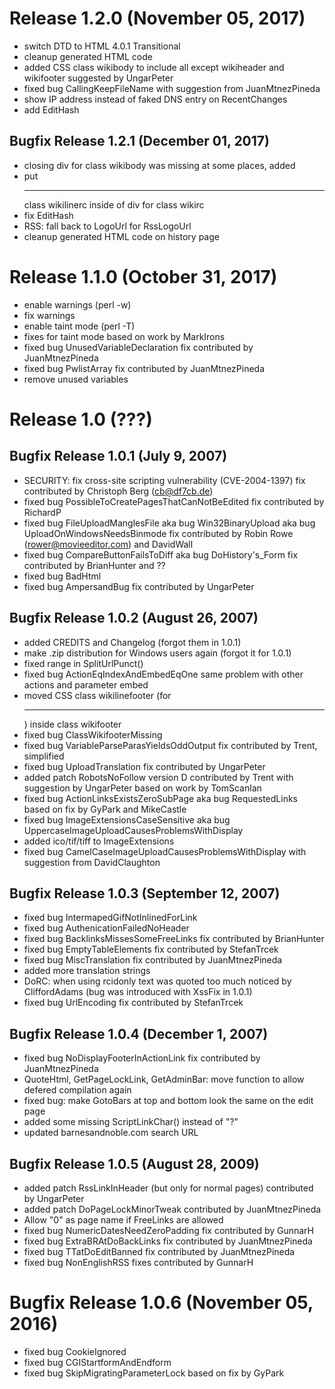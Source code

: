 # Release 1.2.0 (November 05, 2017)
* switch DTD to HTML 4.0.1 Transitional
* cleanup generated HTML code
* added CSS class wikibody to include all except wikiheader and wikifooter
  suggested by UngarPeter
* fixed bug CallingKeepFileName
  with suggestion from JuanMtnezPineda
* show IP address instead of faked DNS entry on RecentChanges
* add EditHash

## Bugfix Release 1.2.1 (December 01, 2017)
* closing div for class wikibody was missing at some places, added
* put <hr> class wikilinerc inside of div for class wikirc
* fix EditHash
* RSS: fall back to LogoUrl for RssLogoUrl
* cleanup generated HTML code on history page

# Release 1.1.0 (October 31, 2017)
* enable warnings (perl -w)
* fix warnings
* enable taint mode (perl -T)
* fixes for taint mode
  based on work by MarkIrons
* fixed bug UnusedVariableDeclaration
  fix contributed by JuanMtnezPineda
* fixed bug PwlistArray
  fix contributed by JuanMtnezPineda
* remove unused variables

# Release 1.0 (???)
## Bugfix Release 1.0.1 (July 9, 2007)
* SECURITY: fix cross-site scripting vulnerability (CVE-2004-1397)
  fix contributed by Christoph Berg (cb@df7cb.de)
* fixed bug PossibleToCreatePagesThatCanNotBeEdited
  fix contributed by RichardP
* fixed bug FileUploadManglesFile
    aka bug Win32BinaryUpload
    aka bug UploadOnWindowsNeedsBinmode
  fix contributed by Robin Rowe (rower@movieeditor.com) and DavidWall
* fixed bug CompareButtonFailsToDiff
    aka bug DoHistory's_Form
  fix contributed by BrianHunter and ??
* fixed bug BadHtml
* fixed bug AmpersandBug
  fix contributed by UngarPeter
  
## Bugfix Release 1.0.2 (August 26, 2007)
* added CREDITS and Changelog (forgot them in 1.0.1)
* make .zip distribution for Windows users again (forgot it for 1.0.1)
* fixed range in SplitUrlPunct()
* fixed bug ActionEqIndexAndEmbedEqOne
  same problem with other actions and parameter embed
* moved CSS class wikilinefooter (for <hr>) inside class wikifooter
* fixed bug ClassWikifooterMissing
* fixed bug VariableParseParasYieldsOddOutput
  fix contributed by Trent, simplified
* fixed bug UploadTranslation
  fix contributed by UngarPeter
* added patch RobotsNoFollow version D
  contributed by Trent with suggestion by UngarPeter
  based on work by TomScanlan
* fixed bug ActionLinksExistsZeroSubPage
    aka bug RequestedLinks
  based on fix by GyPark and MikeCastle
* fixed bug ImageExtensionsCaseSensitive
    aka bug UppercaseImageUploadCausesProblemsWithDisplay
* added ico/tif/tiff to ImageExtensions
* fixed bug CamelCaseImageUploadCausesProblemsWithDisplay
  with suggestion from DavidClaughton

## Bugfix Release 1.0.3 (September 12, 2007)
* fixed bug IntermapedGifNotInlinedForLink
* fixed bug AuthenicationFailedNoHeader
* fixed bug BacklinksMissesSomeFreeLinks
  fix contributed by BrianHunter
* fixed bug EmptyTableElements
  fix contributed by StefanTrcek
* fixed bug MiscTranslation
  fix contributed by JuanMtnezPineda
* added more translation strings
* DoRC: when using rcidonly text was quoted too much
  noticed by CliffordAdams (bug was introduced with XssFix in 1.0.1)
* fixed bug UrlEncoding
  fix contributed by StefanTrcek
  
## Bugfix Release 1.0.4 (December 1, 2007)
* fixed bug NoDisplayFooterInActionLink
  fix contributed by JuanMtnezPineda
* QuoteHtml, GetPageLockLink, GetAdminBar: move function to allow defered
  compilation again
* fixed bug: make GotoBars at top and bottom look the same on the edit page
* added some missing ScriptLinkChar() instead of "?"
* updated barnesandnoble.com search URL

## Bugfix Release 1.0.5 (August 28, 2009)
* added patch RssLinkInHeader (but only for normal pages)
  contributed by UngarPeter
* added patch DoPageLockMinorTweak
  contributed by JuanMtnezPineda
* Allow "0" as page name if FreeLinks are allowed
* fixed bug NumericDatesNeedZeroPadding
  fix contributed by GunnarH
* fixed bug ExtraBRAtDoBackLinks
  fix contributed by JuanMtnezPineda
* fixed bug TTatDoEditBanned
  fix contributed by JuanMtnezPineda
* fixed bug NonEnglishRSS
  fixes contributed by GunnarH

# Bugfix Release 1.0.6 (November 05, 2016)
* fixed bug CookieIgnored
* fixed bug CGIStartformAndEndform
* fixed bug SkipMigratingParameterLock
  based on fix by GyPark
